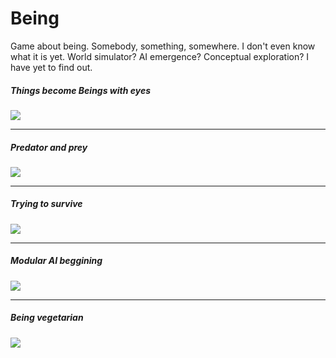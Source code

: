 # Being
Game about being. Somebody, something, somewhere. I don't even know what it is yet. World simulator? AI emergence? Conceptual exploration? I have yet to find out.


##### Things become Beings with eyes
<img src="https://raw.github.com/idpsycho/being/master/concepts/01-eyes.png">

---

##### Predator and prey
<img src="https://raw.github.com/idpsycho/being/master/concepts/02-wolf_hunt.png">

---

##### Trying to survive
<img src="https://raw.github.com/idpsycho/being/master/concepts/03-seeing_world.png">

---

##### Modular AI beggining
<img src="https://raw.github.com/idpsycho/being/master/concepts/04-hungry_wolf_ai.png">

---

##### Being vegetarian
<img src="https://raw.github.com/idpsycho/being/master/concepts/05-edible_grass.png">
